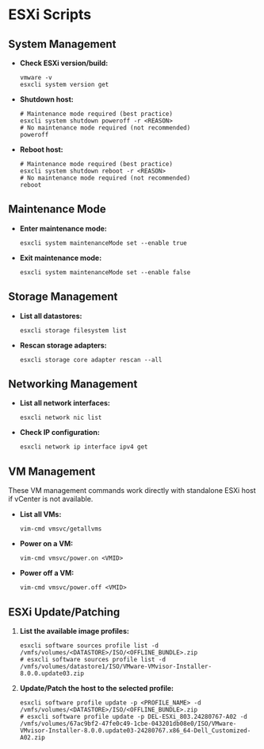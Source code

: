 # ESXi Scripts

## System Management

-   **Check ESXi version/build:**

    ```shell
    vmware -v
    esxcli system version get
    ```

-   **Shutdown host:**

    ```shell
    # Maintenance mode required (best practice)
    esxcli system shutdown poweroff -r <REASON>
    # No maintenance mode required (not recommended)
    poweroff
    ```

-   **Reboot host:**

    ```shell
    # Maintenance mode required (best practice)
    esxcli system shutdown reboot -r <REASON>
    # No maintenance mode required (not recommended)
    reboot
    ```

## Maintenance Mode

-   **Enter maintenance mode:**

    ```shell
    esxcli system maintenanceMode set --enable true
    ```

-   **Exit maintenance mode:**

    ```shell
    esxcli system maintenanceMode set --enable false
    ```

## Storage Management

-   **List all datastores:**

    ```shell
    esxcli storage filesystem list
    ```

-   **Rescan storage adapters:**

    ```shell
    esxcli storage core adapter rescan --all
    ```

## Networking Management

-   **List all network interfaces:**

    ```shell
    esxcli network nic list
    ```

-   **Check IP configuration:**

    ```shell
    esxcli network ip interface ipv4 get
    ```

## VM Management

These VM management commands work directly with standalone ESXi host if vCenter is not available.

-   **List all VMs:**

    ```shell
    vim-cmd vmsvc/getallvms
    ```

-   **Power on a VM:**

    ```shell
    vim-cmd vmsvc/power.on <VMID>
    ```

-   **Power off a VM:**

    ```shell
    vim-cmd vmsvc/power.off <VMID>
    ```

## ESXi Update/Patching

1.  **List the available image profiles:**

    ```shell
    esxcli software sources profile list -d /vmfs/volumes/<DATASTORE>/ISO/<OFFLINE_BUNDLE>.zip
    # esxcli software sources profile list -d /vmfs/volumes/datastore1/ISO/VMware-VMvisor-Installer-8.0.0.update03.zip
    ```

2.  **Update/Patch the host to the selected profile:**

    ```shell
    esxcli software profile update -p <PROFILE_NAME> -d /vmfs/volumes/<DATASTORE>/ISO/<OFFLINE_BUNDLE>.zip
    # esxcli software profile update -p DEL-ESXi_803.24280767-A02 -d /vmfs/volumes/67ac9bf2-47fe0c49-1cbe-043201db08e0/ISO/VMware-VMvisor-Installer-8.0.0.update03-24280767.x86_64-Dell_Customized-A02.zip
    ```
